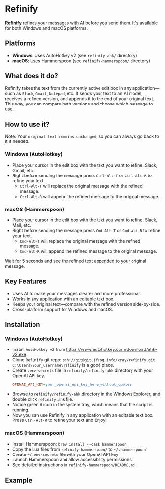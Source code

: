 # Refinify

**Refinify** refines your messages with AI before you send them.
It's available for both Windows and macOS platforms.

## Platforms

- **Windows**: Uses AutoHotkey v2 (see `refinify-ahk/` directory)
- **macOS**: Uses Hammerspoon (see `refinify-hammerspoon/` directory)

## What does it do?

Refinify takes the text from the currently active edit box in any application—such as `Slack`, `Gmail`, `Notepad`, etc. It sends your text to an AI model, receives a refined version, and appends it to the end of your original text. This way, you can compare both versions and choose which message to use.

## How to use it?

Note: Your `original text remains unchanged`, so you can always go back to it if needed.

### Windows (AutoHotkey)
- Place your cursor in the edit box with the text you want to refine. Slack, Gmail, etc.
- Right before sending the message press `Ctrl-Alt-T` or `Ctrl-Alt-R` to refine your text.
  - `Ctrl-Alt-T` will replace the original message with the refined message.
  - `Ctrl-Alt-R` will append the refined message to the original message.

### macOS (Hammerspoon)
- Place your cursor in the edit box with the text you want to refine. Slack, Mail, etc.
- Right before sending the message press `Cmd-Alt-T` or `Cmd-Alt-R` to refine your text.
  - `Cmd-Alt-T` will replace the original message with the refined message.
  - `Cmd-Alt-R` will append the refined message to the original message.

Wait for 5 seconds and see the refined text appended to your original message.

## Key Features

- Uses AI to make your messages clearer and more professional.
- Works in any application with an editable text box.
- Keeps your original text—compare with the refined version side-by-side.
- Cross-platform support for Windows and macOS.

## Installation

### Windows (AutoHotkey)
- Install `AutoHotkey v2` from https://www.autohotkey.com/download/ahk-v2.exe
- Clone `Refinify` git repo: `ssh://git@git.jfrog.info/xray/refinify.git`. `C:\Users\your_username\refinify` is a good place.
- Create `.env-secrets` file in `refinify/refinify-ahk` directory with your OpenAI API key.
    ```ini
    OPENAI_API_KEY=your_openai_api_key_here_without_quotes
    ```
- Browse to `refinify/refinify-ahk` directory in the Windows Explorer, and double click `refinify.ahk` file.
- Notice green `H` icon in the system tray, which means that the script is running.
- Now you can use Refinify in any application with an editable text box. Press `Ctrl-Alt-R` to refine your text and Enjoy!

### macOS (Hammerspoon)
- Install Hammerspoon: `brew install --cask hammerspoon`
- Copy the Lua files from `refinify-hammerspoon/` to `~/.hammerspoon/`
- Create `~/.env-secrets` file with your OpenAI API key
- Launch Hammerspoon and allow accessibility permissions
- See detailed instructions in `refinify-hammerspoon/README.md`

## Example
